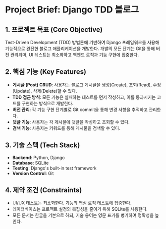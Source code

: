 # Project Brief: Django TDD 블로그

## 1. 프로젝트 목표 (Core Objective)

Test-Driven Development (TDD) 방법론에 기반하여 Django 프레임워크를 사용해 기능적으로 완전한 블로그 애플리케이션을 개발한다. 개발의 모든 단계는 Git을 통해 버전 관리되며, UI 테스트는 최소화하고 백엔드 로직과 기능 구현에 집중한다.

## 2. 핵심 기능 (Key Features)

- **게시글 (Post) CRUD**: 사용자는 블로그 게시글을 생성(Create), 조회(Read), 수정(Update), 삭제(Delete)할 수 있다.
- **TDD 접근 방식**: 모든 기능은 실패하는 테스트를 먼저 작성하고, 이를 통과시키는 코드를 구현하는 방식으로 개발한다.
- **버전 관리**: 각 기능 구현 단계별로 Git commit을 통해 변경 사항을 추적하고 관리한다.
- **댓글 기능**: 사용자는 각 게시물에 댓글을 작성하고 조회할 수 있다.
- **검색 기능**: 사용자는 키워드를 통해 게시물을 검색할 수 있다.

## 3. 기술 스택 (Tech Stack)

- **Backend**: Python, Django
- **Database**: SQLite
- **Testing**: Django's built-in test framework
- **Version Control**: Git

## 4. 제약 조건 (Constraints)

- UI/UX 테스트는 최소화한다. 기능의 핵심 로직 테스트에 집중한다.
- 데이터베이스는 프로젝트 설정의 복잡성을 줄이기 위해 SQLite를 사용한다.
- 모든 문서는 한글을 기본으로 하되, 기술 용어는 영문 표기를 병기하여 명확성을 높인다.
